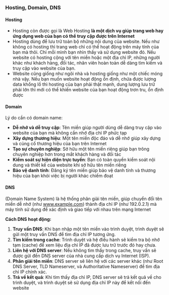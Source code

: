 ### Hosting, Domain, DNS

#### Hosting

- Hosting còn được gọi là Web Hosting **là một dịch vụ giúp trang web hay ứng dụng web của bạn có thể truy cập được trên Internet**
- Hosting dùng để lưu trữ toàn bộ những nội dung của website. Nếu như không có hosting thì trang web chỉ có thể hoạt động trên máy tính của bạn mà thôi. Chỉ mỗi mình bạn nhìn thấy và sử dụng website đó. Nếu website có hosting cộng với tên miền hoặc một địa chỉ IP, những người khác như khách hàng, đối tác, nhân viên hoàn toàn dễ dàng tìm kiếm và truy cập vào website của bạn.
- Website cũng giống như ngôi nhà và hosting giống như một chiếc móng nhà vậy. Nếu bạn muốn website hoạt động ổn định, chứa được lượng data khổng lồ thì hosting của bạn phải thật mạnh, dung lượng lưu trữ phải lớn thì mới có thể khiến website của bạn hoạt động trơn tru, ổn định được

#### Domain
Lý do cần có domain name:

- **Dễ nhớ và dễ truy cập**: Tên miền giúp người dùng dễ dàng truy cập vào website của bạn mà không cần nhớ địa chỉ IP phức tạp
- **Xây dựng thương hiệu**: Một tên miền độc đáo và dễ nhớ giúp xây dựng và củng cố thương hiệu của bạn trên Internet
- **Tạo sự chuyên nghiệp**: Sở hữu một tên miền riêng giúp bạn trông chuyên nghiệp hơn trong mắt khách hàng và đối tác
- **Kiểm soát sự hiện diện trực tuyến**: Bạn có toàn quyền kiểm soát nội dung và thiết kế của website khi sở hữu tên miền riêng
- **Bảo vệ danh tính**: Đăng ký tên miền giúp bảo vệ danh tính và thương hiệu của bạn khỏi việc bị người khác chiếm đoạt

#### DNS

(Domain Name System) là hệ thống phân giải tên miền, giúp chuyển đổi tên miền dễ nhớ (như www.example.com) thành địa chỉ IP (như 192.0.2.1) mà máy tính sử dụng để xác định và giao tiếp với nhau trên mạng Internet

 **Cách DNS hoạt động:**

1. **Truy vấn DNS**: Khi bạn nhập một tên miền vào trình duyệt, trình duyệt sẽ gửi một truy vấn DNS để tìm địa chỉ IP tương ứng.
2. **Tìm kiếm trong cache**: Trình duyệt và hệ điều hành sẽ kiểm tra bộ nhớ tạm (cache) để xem liệu địa chỉ IP đã được lưu trữ trước đó hay chưa.
3. **Liên hệ với DNS server**: Nếu không tìm thấy trong cache, truy vấn sẽ được gửi đến DNS server của nhà cung cấp dịch vụ Internet (ISP).
4. **Phân giải tên miền**: DNS server sẽ liên hệ với các server khác (như Root DNS Server, TLD Nameserver, và Authoritative Nameserver) để tìm địa chỉ IP chính xác.
5. **Trả về kết quả**: Khi tìm thấy địa chỉ IP, DNS server sẽ trả kết quả về cho trình duyệt, và trình duyệt sẽ sử dụng địa chỉ IP này để kết nối đến website

